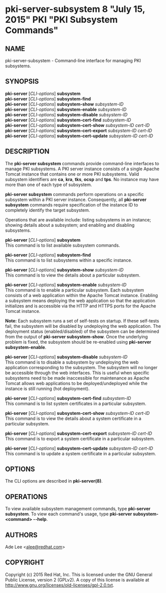 # pki-server-subsystem 8 "July 15, 2015" PKI "PKI Subsystem Commands"

## NAME

pki-server-subsystem - Command-line interface for managing PKI subsystems.

## SYNOPSIS

**pki-server** [*CLI-options*] **subsystem**  
**pki-server** [*CLI-options*] **subsystem-find**  
**pki-server** [*CLI-options*] **subsystem-show** *subsystem-ID*  
**pki-server** [*CLI-options*] **subsystem-enable** *subsystem-ID*  
**pki-server** [*CLI-options*] **subsystem-disable** *subsystem-ID*  
**pki-server** [*CLI-options*] **subsystem-cert-find** *subsystem-ID*  
**pki-server** [*CLI-options*] **subsystem-cert-show** *subsystem-ID* *cert-ID*  
**pki-server** [*CLI-options*] **subsystem-cert-export** *subsystem-ID* *cert-ID*  
**pki-server** [*CLI-options*] **subsystem-cert-update** *subsystem-ID* *cert-ID*  

## DESCRIPTION

The **pki-server subsystem** commands provide command-line interfaces to manage PKI subsystems.
A PKI server instance consists of a single Apache Tomcat instance that contains one or more PKI subsystems.
Valid subsystem identifiers are **ca**, **kra**, **tks**, **ocsp** and **tps**.
No instance may have more than one of each type of subsystem.

**pki-server subsystem** commands perform operations on a specific subsystem within a PKI server instance.
Consequently, all **pki-server subsystem** commands require specification of the instance ID to completely identify the target subsystem.

Operations that are available include: listing subsystems in an instance;
showing details about a subsystem; and enabling and disabling subsystems.

**pki-server** [*CLI-options*] **subsystem**  
    This command is to list available subsystem commands.

**pki-server** [*CLI-options*] **subsystem-find**  
    This command is to list subsystems within a specific instance.

**pki-server** [*CLI-options*] **subsystem-show** *subsystem-ID*  
    This command is to view the details about a particular subsystem.

**pki-server** [*CLI-options*] **subsystem-enable** *subsystem-ID*  
    This command is to enable a particular subsystem.
    Each subsystem consists of a web application within the Apache Tomcat instance.
    Enabling a subsystem means deploying the web application so that the application initializes
    and is accessible via the HTTP and HTTPS ports for the Apache Tomcat instance.

**Note:** Each subsystem runs a set of self-tests on startup.
If these self-tests fail, the subsystem will be disabled by undeploying the web application.
The deployment status (enabled/disabled) of the subsystem can be determined from the output of **pki-server subsystem-show**.
Once the underlying problem is fixed, the subsystem should be re-enabled using **pki-server subsystem-enable**.

**pki-server** [*CLI-options*] **subsystem-disable** *subsystem-ID*  
    This command is to disable a subsystem by undeploying the web application corresponding to the subsystem.
    The subsystem will no longer be accessible through the web interfaces.
    This is useful when specific subsystems need to be made inaccessible for maintenance
    as Apache Tomcat allows web applications to be deployed/undeployed while the instance is still running (hot deployment).

**pki-server** [*CLI-options*] **subsystem-cert-find** *subsystem-ID*  
    This command is to list system certificates in a particular subsystem.

**pki-server** [*CLI-options*] **subsystem-cert-show** *subsystem-ID* *cert-ID*  
    This command is to view the details about a system certificate in a particular subsystem.

**pki-server** [*CLI-options*] **subsystem-cert-export** *subsystem-ID* *cert-ID*  
    This command is to export a system certificate in a particular subsystem.

**pki-server** [*CLI-options*] **subsystem-cert-update** *subsystem-ID* *cert-ID*  
    This command is to update a system certificate in a particular subsystem.

## OPTIONS

The CLI options are described in **pki-server(8)**.

## OPERATIONS

To view available subsystem management commands, type **pki-server subsystem**.
To view each command's usage, type **pki-server subsystem-&lt;command&gt; --help**.

## AUTHORS

Ade Lee &lt;alee@redhat.com&gt;

## COPYRIGHT

Copyright (c) 2015 Red Hat, Inc.
This is licensed under the GNU General Public License, version 2 (GPLv2).
A copy of this license is available at http://www.gnu.org/licenses/old-licenses/gpl-2.0.txt.

